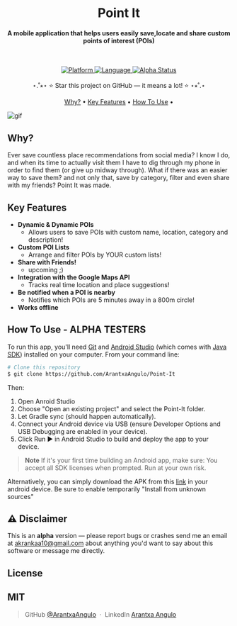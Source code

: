 
<h1 align="center">
  Point It
  <br>
</h1>
<h4 align="center">A mobile application that helps users easily save,locate and share custom points of interest (POIs)<br>
</h4>
<br>
<p align="center">
    <a href="https://img.shields.io/badge/Platform-Android-brightgreen">
    <img src="https://img.shields.io/badge/Platform-Android-brightgreen" alt="Platform">
  </a>
  <a href="https://img.shields.io/badge/Language-Java-blue">
    <img src="https://img.shields.io/badge/Language-Java-blue" alt="Language">
  </a>
  <a href="https://img.shields.io/badge/Status-Alpha-orange">
    <img src="https://img.shields.io/badge/Status-Alpha-orange" alt="Alpha Status">
  </a>
<br>
<br>
	⋆.˚⭒⋆ ⭐ Star this project on GitHub — it means a lot! ⭐ ⋆⭒˚.⋆
</p>

<p align="center">
  <a href="#why?">Why?</a> •
  <a href="#key-features">Key Features</a> •
  <a href="#how-to-use">How To Use</a> •
</p>

![gif](assets/gif1.gif)

## Why?
Ever save countless place recommendations from social media? I know I do, and when its time to actually visit them I have to dig through my phone in order to find them (or give up midway through). What if there was an easier way to save them? and not only that, save by category, filter and even share with my friends? Point It was made.

## Key Features
* <b>Dynamic & Dynamic POIs</b>
   - Allows users to save POIs with custom name, location, category and description!
* <b>Custom POI Lists</b>
  - Arrange and filter POIs by YOUR custom lists!
* <b>Share with Friends!</b>
  - upcoming ;)
* <b>Integration with the Google Maps API</b>
   - Tracks real time location and place suggestions!
* <b>Be notified when a POI is nearby</b>
   - Notifies which POIs are 5 minutes away in a 800m circle!
* <b>Works offline</b>

## How To Use - ALPHA TESTERS 

To run this app, you'll need [Git](https://git-scm.com) and [Android Studio](https://developer.android.com/studio) (which comes with [Java SDK](https://www.oracle.com/mx/java/technologies/downloads/)) installed on your computer. From your command line:

```bash
# Clone this repository
$ git clone https://github.com/ArantxaAngulo/Point-It

```
Then:
1. Open Anroid Studio
2. Choose "Open an existing project" and select the Point-It folder. 
3. Let Gradle sync (should happen automatically). 
4. Connect your Android device via USB (ensure Developer Options and USB Debugging are enabled in your device). 
5. Click Run ▶️ in Android Studio to build and deploy the app to your device.

> **Note**
> If it's your first time building an Android app, make sure: You accept all SDK licenses when prompted. Run at your own risk.

Alternatively, you can simply download the APK from this [link]() in your android device. Be sure to enable temporarily "Install from unknown sources"

## ⚠️ Disclaimer
This is an <b>alpha</b> version — please report bugs or crashes send me an email at <akrankaa10@gmail.com> about anything you'd want to say about this software or message me directly. 

## License

MIT
---
> GitHub [@ArantxaAngulo](https://github.com/ArantxaAngulo) &nbsp;&middot;&nbsp;
> LinkedIn [Arantxa Angulo](https://www.linkedin.com/in/arantxa-angulok/)
